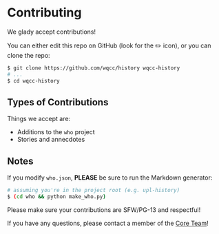 # Contributing

We glady accept contributions!

You can either edit this repo on GitHub (look for the :pencil2: icon),
or you can clone the repo:

```bash
$ git clone https://github.com/wqcc/history wqcc-history
# ...
$ cd wqcc-history
```

## Types of Contributions

Things we accept are:
- Additions to the `who` project
- Stories and annecdotes

## Notes

If you modify `who.json`, __PLEASE__ be sure to run the Markdown generator:

```bash
# assuming you're in the project root (e.g. upl-history)
$ (cd who && python make_who.py)
```

Please make sure your contributions are SFW/PG-13 and respectful!

If you have any questions, please contact a member of the [Core Team](https://wqi.wisc.edu/wqcc/#executive-board)!

